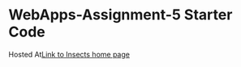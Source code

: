 # WebApps-Assignment-5 Starter Code
 
 Hosted At[Link to Insects home page](https://44-563-web-apps-f22.github.io/44563-webapps-assignment-5-Vedhasri-49/insects.html)